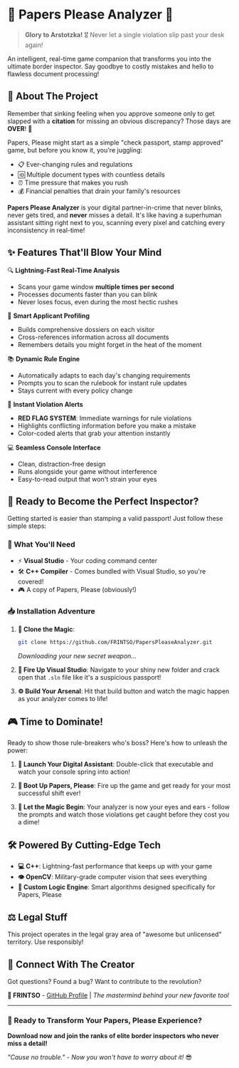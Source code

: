 # 📑 Papers Please Analyzer 🚨

> **Glory to Arstotzka!** 🎖️ Never let a single violation slip past your desk again!

An intelligent, real-time game companion that transforms you into the ultimate border inspector. Say goodbye to costly mistakes and hello to flawless document processing! 

## 🎯 About The Project

Remember that sinking feeling when you approve someone only to get slapped with a **citation** for missing an obvious discrepancy? Those days are **OVER**! 💪

Papers, Please might start as a simple "check passport, stamp approved" game, but before you know it, you're juggling:
- 📋 Ever-changing rules and regulations
- 🆔 Multiple document types with countless details
- ⏰ Time pressure that makes you rush
- 💰 Financial penalties that drain your family's resources

**Papers Please Analyzer** is your digital partner-in-crime that never blinks, never gets tired, and **never** misses a detail. It's like having a superhuman assistant sitting right next to you, scanning every pixel and catching every inconsistency in real-time!

## ✨ Features That'll Blow Your Mind

🔍 **Lightning-Fast Real-Time Analysis**
- Scans your game window **multiple times per second**
- Processes documents faster than you can blink
- Never loses focus, even during the most hectic rushes

👤 **Smart Applicant Profiling** 
- Builds comprehensive dossiers on each visitor
- Cross-references information across all documents
- Remembers details you might forget in the heat of the moment

📚 **Dynamic Rule Engine**
- Automatically adapts to each day's changing requirements
- Prompts you to scan the rulebook for instant rule updates
- Stays current with every policy change

🚨 **Instant Violation Alerts**
- **RED FLAG SYSTEM**: Immediate warnings for rule violations
- Highlights conflicting information before you make a mistake  
- Color-coded alerts that grab your attention instantly

💻 **Seamless Console Interface**
- Clean, distraction-free design
- Runs alongside your game without interference
- Easy-to-read output that won't strain your eyes

## 🚀 Ready to Become the Perfect Inspector?

Getting started is easier than stamping a valid passport! Just follow these simple steps:

### 🔧 What You'll Need

- ⚡ **Visual Studio** - Your coding command center
- 🛠️ **C++ Compiler** - Comes bundled with Visual Studio, so you're covered!
- 🎮 A copy of Papers, Please (obviously!)

### 📥 Installation Adventure

1. **🔄 Clone the Magic**:
   ```bash
   git clone https://github.com/FRINTSO/PapersPleaseAnalyzer.git
   ```
   *Downloading your new secret weapon...*

2. **🎯 Fire Up Visual Studio**:
   Navigate to your shiny new folder and crack open that `.sln` file like it's a suspicious passport!

3. **⚙️ Build Your Arsenal**:
   Hit that build button and watch the magic happen as your analyzer comes to life!

## 🎮 Time to Dominate!

Ready to show those rule-breakers who's boss? Here's how to unleash the power:

1. **🚀 Launch Your Digital Assistant**:
   Double-click that executable and watch your console spring into action!

2. **🎯 Boot Up Papers, Please**:
   Fire up the game and get ready for your most successful shift ever!

3. **💫 Let the Magic Begin**:
   Your analyzer is now your eyes and ears - follow the prompts and watch those violations get caught before they cost you a dime!

## 🛠️ Powered By Cutting-Edge Tech

- **💻 C++**: Lightning-fast performance that keeps up with your game
- **👁️ OpenCV**: Military-grade computer vision that sees everything
- **🧠 Custom Logic Engine**: Smart algorithms designed specifically for Papers, Please

## ⚖️ Legal Stuff

This project operates in the legal gray area of "awesome but unlicensed" territory. Use responsibly!

## 🤝 Connect With The Creator

Got questions? Found a bug? Want to contribute to the revolution?

**🔗 FRINTSO** - [GitHub Profile](https://github.com/FRINTSO) | *The mastermind behind your new favorite tool*

---

### 🎉 Ready to Transform Your Papers, Please Experience?

**Download now and join the ranks of elite border inspectors who never miss a detail!** 

*"Cause no trouble." - Now you won't have to worry about it!* 😎
